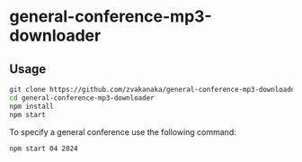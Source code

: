 # general-conference-mp3-downloader

## Usage

```sh
git clone https://github.com/zvakanaka/general-conference-mp3-downloader
cd general-conference-mp3-downloader
npm install
npm start
```

To specify a general conference use the following command:
```sh
npm start 04 2024
```
